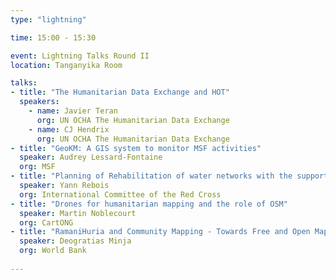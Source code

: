 ```yaml
---
type: "lightning"

time: 15:00 - 15:30

event: Lightning Talks Round II
location: Tanganyika Room

talks:
- title: "The Humanitarian Data Exchange and HOT"
  speakers:
    - name: Javier Teran
      org: UN OCHA The Humanitarian Data Exchange
    - name: CJ Hendrix
      org: UN OCHA The Humanitarian Data Exchange
- title: "GeoKM: A GIS system to monitor MSF activities"
  speaker: Audrey Lessard-Fontaine
  org: MSF
- title: "Planning of Rehabilitation of water networks with the support of OSM data"
  speaker: Yann Rebois
  org: International Committee of the Red Cross
- title: "Drones for humanitarian mapping and the role of OSM"
  speaker: Martin Noblecourt 
  org: CartONG
- title: "RamaniHuria and Community Mapping - Towards Free and Open Map Data and Imagery for flood resilience in Dar es Salaam"
  speaker: Deogratias Minja
  org: World Bank
  
---
```

